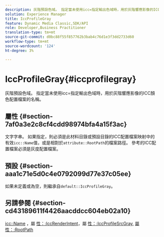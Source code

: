 ```yaml
---
description: 灰階預設色域。 指定當未使用icc=指定輸出色域時，用於灰階響應影像的ICC顏色配置檔案的名稱。
solution: Experience Manager
title: IccProfileGray
feature: Dynamic Media Classic,SDK/API
role: Developer,Business Practitioner
translation-type: tm+mt
source-git-commit: d0bc88f55f857762b3bab4c76d1e3f3dd2733d60
workflow-type: tm+mt
source-wordcount: '124'
ht-degree: 3%

---
```



# IccProfileGray{#iccprofilegray}

灰階預設色域。 指定當未使用icc=指定輸出色域時，用於灰階響應影像的ICC顏色配置檔案的名稱。

## 屬性 {#section-7af0a3e2c8cf4cdd98974bfa4a15f3ac}

文字字串。 如果指定，則必須是此材料目錄或預設目錄的ICC配置檔案映射中的有效`icc::Name`值，或是相對於`attribute::RootPath`的檔案路徑。 參考的ICC配置檔案必須是灰度配置檔案。

## 預設 {#section-aaa1c71e5d0c4e0792099d77e37c05ee}

如果未定義或為空，則繼承自`default::IccProfileGray`。

## 另請參閱 {#section-cd43189611f4426aacddcc604eb02a10}

[icc::Name](../../../../../ir-api/material-cat/image-rendering-api-ref/c-ir-material-catalog/c-ir-icc-profile-map-reference/r-ir-name-icc.md#reference-7a293ede360e433782575f8f6a562ac2) ，屬 [性：:IccRenderIntent](../../../../../ir-api/material-cat/image-rendering-api-ref/c-ir-material-catalog/c-ir-attributes-reference/r-ir-iccrenderintent.md#reference-3b80b7a4c25545a593c5076f318b5c40)，屬 [性：:IccProfileSrcGray](../../../../../ir-api/material-cat/image-rendering-api-ref/c-ir-material-catalog/c-ir-attributes-reference/r-ir-iccprofilesrcgray.md#reference-a2abcd4aa5864738bbea8f55706deaf2), [屬性：:RootPath](../../../../../ir-api/material-cat/image-rendering-api-ref/c-ir-material-catalog/c-ir-attributes-reference/r-ir-rootpath.md#reference-a4d7c96b62e14fcbad1740c702f160f3)
